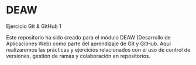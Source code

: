 # DEAW
Ejercicio Git &amp; GitHub 1

Este repositorio ha sido creado para el módulo DEAW (Desarrollo de Aplicaciones Web) como parte del aprendizaje de Git y GitHub. Aquí realizaremos las prácticas y ejercicios relacionados con el uso de control de versiones, gestión de ramas y colaboración en repositorios.

